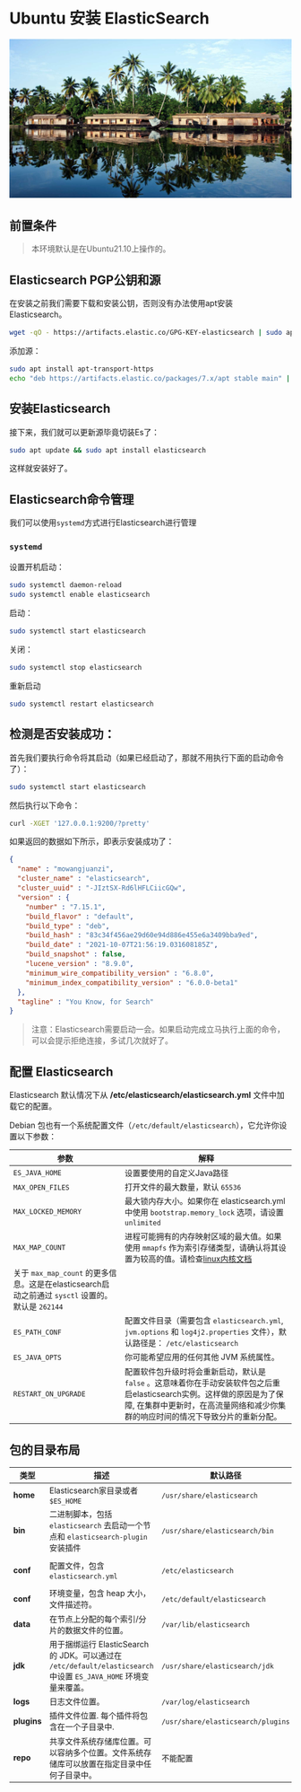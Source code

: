 # Ubuntu 安装 ElasticSearch

![](../images/20210916.jpg)

## 前置条件

> 本环境默认是在Ubuntu21.10上操作的。

## Elasticsearch PGP公钥和源

在安装之前我们需要下载和安装公钥，否则没有办法使用apt安装 Elasticsearch。

```bash
wget -qO - https://artifacts.elastic.co/GPG-KEY-elasticsearch | sudo apt-key add -
```

添加源：

```bash
sudo apt install apt-transport-https
echo "deb https://artifacts.elastic.co/packages/7.x/apt stable main" | sudo tee /etc/apt/sources.list.d/elastic-7.x.list
```

## 安装Elasticsearch

接下来，我们就可以更新源毕竟切装Es了：

```bash
sudo apt update && sudo apt install elasticsearch
```

这样就安装好了。

## Elasticsearch命令管理

我们可以使用`systemd`方式进行Elasticsearch进行管理

### `systemd`

设置开机启动：

```bash
sudo systemctl daemon-reload
sudo systemctl enable elasticsearch
```

启动：

```bash
sudo systemctl start elasticsearch
```

关闭：

```bash
sudo systemctl stop elasticsearch
```

重新启动

```bash
sudo systemctl restart elasticsearch
```

## 检测是否安装成功：

首先我们要执行命令将其启动（如果已经启动了，那就不用执行下面的启动命令了）：

```bash
sudo systemctl start elasticsearch
```

然后执行以下命令：

```bash
curl -XGET '127.0.0.1:9200/?pretty'
```

如果返回的数据如下所示，即表示安装成功了：

```json
{
  "name" : "mowangjuanzi",
  "cluster_name" : "elasticsearch",
  "cluster_uuid" : "-JIztSX-Rd6lHFLCiicGQw",
  "version" : {
    "number" : "7.15.1",
    "build_flavor" : "default",
    "build_type" : "deb",
    "build_hash" : "83c34f456ae29d60e94d886e455e6a3409bba9ed",
    "build_date" : "2021-10-07T21:56:19.031608185Z",
    "build_snapshot" : false,
    "lucene_version" : "8.9.0",
    "minimum_wire_compatibility_version" : "6.8.0",
    "minimum_index_compatibility_version" : "6.0.0-beta1"
  },
  "tagline" : "You Know, for Search"
}
```

> 注意：Elasticsearch需要启动一会。如果启动完成立马执行上面的命令，可以会提示拒绝连接，多试几次就好了。

## 配置 Elasticsearch

Elasticsearch 默认情况下从 **/etc/elasticsearch/elasticsearch.yml** 文件中加载它的配置。

Debian 包也有一个系统配置文件（`/etc/default/elasticsearch`），它允许你设置以下参数：

| 参数 | 解释 |
| --- | --- |
| `ES_JAVA_HOME` | 设置要使用的自定义Java路径 |
| `MAX_OPEN_FILES` | 打开文件的最大数量，默认 `65536` |
| `MAX_LOCKED_MEMORY` | 最大锁内存大小。如果你在 elasticsearch.yml 中使用 `bootstrap.memory_lock` 选项，请设置 `unlimited` |
| `MAX_MAP_COUNT` | 进程可能拥有的内存映射区域的最大值。如果使用 `mmapfs` 作为索引存储类型，请确认将其设置为较高的值。请检查[linux内核文档](https://github.com/torvalds/linux/blob/master/Documentation/sysctl/vm.txt)
关于 `max_map_count` 的更多信息。这是在elasticsearch启动之前通过 `sysctl` 设置的。默认是 `262144` |
| `ES_PATH_CONF` | 配置文件目录（需要包含 `elasticsearch.yml`, `jvm.options` 和 `log4j2.properties` 文件），默认路径是： `/etc/elasticsearch` |
| `ES_JAVA_OPTS` | 你可能希望应用的任何其他 JVM 系统属性。 |
| `RESTART_ON_UPGRADE` | 配置软件包升级时将会重新启动，默认是 `false` 。这意味着你在手动安装软件包之后重启elasticsearch实例。这样做的原因是为了保障, 在集群中更新时，在高流量网络和减少你集群的响应时间的情况下导致分片的重新分配。 |

## 包的目录布局
| 类型 | 描述 | 默认路径 | 设置 |
| --- | --- | --- | --- |
| **home** | Elasticsearch家目录或者 `$ES_HOME` | `/usr/share/elasticsearch` |  |
| **bin** | 二进制脚本，包括 `elasticsearch` 去启动一个节点和 `elasticsearch-plugin` 安装插件 | `/usr/share/elasticsearch/bin` |  |
| **conf** | 配置文件，包含 `elasticsearch.yml` | `/etc/elasticsearch` | `[ES_PATH_CONF](https://www.elastic.co/guide/en/elasticsearch/reference/current/settings.html#config-files-location)` |
| **conf** | 环境变量，包含 heap 大小，文件描述符。 | `/etc/default/elasticsearch` |  |
| **data** | 在节点上分配的每个索引/分片的数据文件的位置。 | `/var/lib/elasticsearch` | `path.data` |
| **jdk** | 用于捆绑运行 ElasticSearch 的 JDK。可以通过在 `/etc/default/elasticsearch` 中设置 `ES_JAVA_HOME` 环境变量来覆盖。 | `/usr/share/elasticsearch/jdk` |  |
| **logs** | 日志文件位置。 | `/var/log/elasticsearch` | `path.logs` |
| **plugins** | 插件文件位置. 每个插件将包含在一个子目录中. | `/usr/share/elasticsearch/plugins` |  |
| **repo** | 共享文件系统存储库位置。可以容纳多个位置。文件系统存储库可以放置在指定目录中任何子目录中。 | 不能配置 | `path.repo` |
